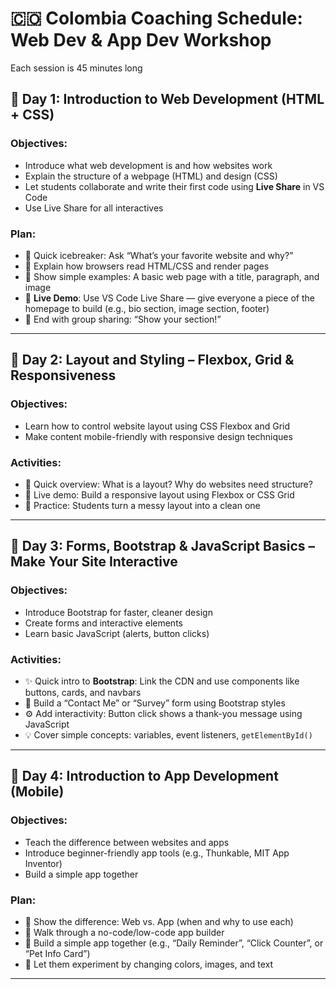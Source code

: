 # 🇨🇴 Colombia Coaching Schedule: Web Dev & App Dev Workshop

Each session is 45 minutes long

## 📅 Day 1: Introduction to Web Development (HTML + CSS)

### Objectives:
- Introduce what web development is and how websites work
- Explain the structure of a webpage (HTML) and design (CSS)
- Let students collaborate and write their first code using **Live Share** in VS Code
- Use Live Share for all interactives

### Plan:
- 👋 Quick icebreaker: Ask “What’s your favorite website and why?”
- 📖 Explain how browsers read HTML/CSS and render pages
- 🎨 Show simple examples: A basic web page with a title, paragraph, and image
- 🔧 **Live Demo**: Use VS Code Live Share — give everyone a piece of the homepage to build (e.g., bio section, image section, footer)
- 💬 End with group sharing: “Show your section!”

---

## 📅 Day 2: Layout and Styling – Flexbox, Grid & Responsiveness

### Objectives:
- Learn how to control website layout using CSS Flexbox and Grid
- Make content mobile-friendly with responsive design techniques

### Activities:
- 🧱 Quick overview: What is a layout? Why do websites need structure?
- 📐 Live demo: Build a responsive layout using Flexbox or CSS Grid
- 📱 Practice: Students turn a messy layout into a clean one

---

## 📅 Day 3: Forms, Bootstrap & JavaScript Basics – Make Your Site Interactive

### Objectives:
- Introduce Bootstrap for faster, cleaner design
- Create forms and interactive elements
- Learn basic JavaScript (alerts, button clicks)

### Activities:
- ✨ Quick intro to **Bootstrap**: Link the CDN and use components like buttons, cards, and navbars
- 📝 Build a “Contact Me” or “Survey” form using Bootstrap styles
- ⚙️ Add interactivity: Button click shows a thank-you message using JavaScript
- 💡 Cover simple concepts: variables, event listeners, `getElementById()`

---

## 📅 Day 4: Introduction to App Development (Mobile)

### Objectives:
- Teach the difference between websites and apps
- Introduce beginner-friendly app tools (e.g., Thunkable, MIT App Inventor)
- Build a simple app together

### Plan:
- 📱 Show the difference: Web vs. App (when and why to use each)
- 🧰 Walk through a no-code/low-code app builder
- 🤳 Build a simple app together (e.g., “Daily Reminder”, “Click Counter”, or “Pet Info Card”)
- 🧪 Let them experiment by changing colors, images, and text

---

